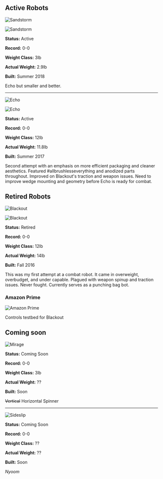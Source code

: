 
## Active Robots

![](https://i.imgur.com/sHEKu1z.png "Sandstorm") 

![](https://i.imgur.com/9s8z3tam.jpg "Sandstorm") 

**Status:** Active

**Record:** 0-0

**Weight Class:** 3lb

**Actual Weight:** 2.9lb

**Built:** Summer 2018

Echo but smaller and better. 

---

![](https://i.imgur.com/4i1ynSF.png "Echo") 

![](https://i.imgur.com/mOHeoP1m.png "Echo") 

**Status:** Active

**Record:** 0-0

**Weight Class:** 12lb

**Actual Weight:** 11.8lb

**Built:** Summer 2017

Second attempt with an emphasis on more efficient packaging and cleaner aesthetics. Featured #allbrushlesseverything and anodized parts throughout. Improved on Blackout's traction and weapon issues. Need to improve wedge mounting and geometry before Echo is ready for combat. 

## Retired Robots

![](https://i.imgur.com/v1N655V.png "Blackout") 

![](https://i.imgur.com/iRiYpj0m.jpg "Blackout")

**Status:** Retired

**Record:** 0-0

**Weight Class:** 12lb

**Actual Weight:** 14lb

**Built:** Fall 2016

This was my first attempt at a combat robot. It came in overweight, overbudget, and under capable. Plagued with weapon spinup and traction issues. Never fought. Currently serves as a punching bag bot.

### Amazon Prime

![](https://i.imgur.com/VLluqjl.gif "Amazon Prime")

Controls testbed for Blackout

## Coming soon

![](https://i.imgur.com/XA5vA93.png "Mirage") 

**Status:** Coming Soon

**Record:** 0-0

**Weight Class:** 3lb

**Actual Weight:** ??

**Built:** Soon

~~Vertical~~ Horizontal Spinner

---

![](https://i.imgur.com/b1VKCTH.png "Sideslip") 

**Status:** Coming Soon

**Record:** 0-0

**Weight Class:** ??

**Actual Weight:** ??

**Built:** Soon

_Nyoom_

